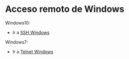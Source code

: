 
# Acceso remoto de Windows

Windows10:
* Ir a [ SSH Windows](./windows-ssh.md)

Windows7:
* Ir a [Telnet Windows](./windows-telnet.md)
